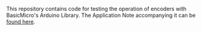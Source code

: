 This repository contains code for testing the operation of encoders with BasicMicro's Arduino Library. The Application Note accompanying
it can be [found here](https://resources.basicmicro.com/using-encoders-with-the-arduino-library/).
